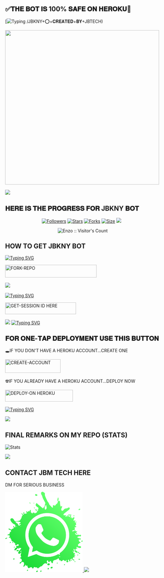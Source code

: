 



## ✅𝐓𝐇𝐄 𝐁𝐎𝐓 𝐈𝐒 100% 𝐒𝐀𝐅𝐄 𝐎𝐍 𝐇𝐄𝐑𝐎𝐊𝐔💯

[![Typing /JBKNY+⭕+𝐂𝐑𝐄𝐀𝐓𝐄𝐃+𝐁𝐘+JBTECH)](https://git.io/typing-svg) 

<p align="centre"><img src="https://files.catbox.moe/ibi3x2.jpg" width="500" height="500" />




<a><img src='https://i.imgur.com/LyHic3i.gif'/></a>

## 𝐇𝐄𝐑𝐄 𝐈𝐒 𝐓𝐇𝐄 𝐏𝐑𝐎𝐆𝐑𝐄𝐒𝐒 𝐅𝐎𝐑 JBKNY 𝐁𝐎𝐓 


<p align="center">
<a href="https://github.com/JBKNY/followers"><img title="Followers" src="https://img.shields.io/github/followers/Jacob musyoka?color=blue&style=flat-square"></a>
<a href="https://github.com/JBKNY/JBKNY/stargazers/"><img title="Stars" src="https://img.shields.io/github/stars/JBKNY/JB
?color=blue&style=flat-square"></a>
<a href="https://github.com/JBKNY/JBKNY/network/members"><img title="Forks" src="https://img.shields.io/github/forks/JBKNY/JBKNY?color=blue&style=flat-square"></a>
<a href="https://github.com/JBKNY/JBKNY/"><img title="Size" src="https://img.shields.io/github/repo-size/JBKNY/JBKNY?style=flat-square&color=blue"></a>
<a href="https://github.com/JBKNY/ JBKNYgraphs/commit-activity"><img height="20" src="https://img.shields.io/badge/Maintained%3F-yes-green.svg"></a>&nbsp;&nbsp;
</p>
<p align='center'>
</p>

 <p align="center"><img src="https://profile-counter.glitch.me/{JBKNY}/count.svg" alt="Enzo :: Visitor's Count" old_src="https://profile-counter.glitch.me/{JBKNY}/count.svg" /></p>






## HOW TO GET JBKNY BOT

  
[![Typing SVG](https://readme-typing-svg.herokuapp.com?font=Rockstar-ExtraBold&color=blue&lines=𝗙𝗢𝗥𝗞+𝗔𝗡𝗗+𝗦𝗧𝗔𝗥+𝗥𝗘𝗣𝗢)](https://git.io/typing-svg)
 

  
   
   <a href="https://github.com/JBKNY/JBKNY/fork"><img title="FORK-REPO" src="https://img.shields.io/badge/FORK-REPO-h?color=blue&style=for-the-badge&logo=tesla" width="297" height="40.45"/></a></p>


<a><img src='https://i.imgur.com/LyHic3i.gif'/></a>

 
 
[![Typing SVG](https://readme-typing-svg.herokuapp.com?font=Rockstar-ExtraBold&color=blue&lines=𝗦𝗘𝗦𝗦𝗜𝗢𝗡+𝗜𝗗+𝗦𝗜𝗧𝗘+𝗜𝗦+𝗛𝗘𝗥𝗘)](https://git.io/typing-svg)
 


  <a href="https://jbm.onrender.com/"><img title="GET-SESSION ID HERE" src="https://img.shields.io/badge/GET-SESSION ID HERE-h?color=green&style=for-the-badge&logo=nike" width="230" height="38.45"/></a></p>

  
  <a><img src='https://i.imgur.com/LyHic3i.gif'/></a>
[![Typing SVG](https://readme-typing-svg.herokuapp.com?font=Rockstar-ExtraBold&color=blue&lines=𝐃𝐄𝐏𝐋𝐎𝐘+𝐎𝐍+𝐇𝐄𝐑𝐎𝐊𝐔)](https://git.io/typing-svg)


 
  

 
## 𝐅𝐎𝐑 𝐎𝐍𝐄-𝐓𝐀𝐏 𝐃𝐄𝐏𝐋𝐎𝐘𝐌𝐄𝐍𝐓 𝐔𝐒𝐄 𝐓𝐇𝐈𝐒 𝐁𝐔𝐓𝐓𝐎𝐍

   🕳IF YOU DON'T HAVE A HEROKU ACCOUNT...CREATE ONE
   
   <a href="https://signup.heroku.com/"><img title="CREATE-ACCOUNT" src="https://img.shields.io/badge/CREATE-ACCOUNT-h?color=purple&style=for-the-badge&logo=heroku" width="180" height="43.45"/></a></p>

   ☢️IF YOU ALREADY HAVE A HEROKU ACCOUNT...DEPLOY NOW

 <a href="https://dashboard.heroku.com/new?template=https://github.com/JBKNY/JBKNY"><img title="DEPLOY-ON HEROKU" src="https://img.shields.io/badge/DEPLOY-ON HEROKU-h?color=purple&style=for-the-badge&logo=heroku" width="220" height="38.45"/></a></p>

 
 [![Typing SVG](https://readme-typing-svg.herokuapp.com?font=Rockstar-ExtraBold&size=30&pause=1000&color=0000FF&center=true&vCenter=true&width=815&height=60&lines=▭+▬+▭+▬+▭+▬+▭+▬+▭+▬+▭)](https://git.io/typing-svg) 

<a><img src='https://i.imgur.com/LyHic3i.gif'/></a>

## FINAL REMARKS ON MY REPO (STATS)

![ Stats](https://github-readme-stats.vercel.app/api/pin/?username=JBKNY&repo=https://github.com/JBKNY/JBKNY&show_owner=true&theme=dark)









<a><img src='https://i.imgur.com/LyHic3i.gif'/></a>

## CONTACT JBM TECH HERE
  DM FOR SERIOUS BUSINESS

   <a href="https://github.com/JBKNY/JBKNY">
   <a href="https://wa.me/254736512615"> <img src="https://raw.githubusercontent.com/shizothetechie/database/main/icon/WhatsApp.png" width="50%"> </a>                                              
<a><img src='https://i.imgur.com/LyHic3i.gif'/></a>

